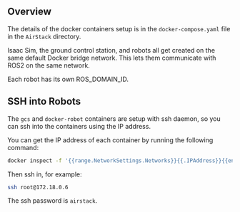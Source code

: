 ## Overview

The details of the docker containers setup is in the `docker-compose.yaml` file in the `AirStack` directory.

Isaac Sim, the ground control station, and robots all get created on the same default Docker bridge network.
This lets them communicate with ROS2 on the same network.

Each robot has its own ROS_DOMAIN_ID.

## SSH into Robots

The `gcs` and `docker-robot` containers are setup with ssh daemon, so you can ssh into the containers using the IP address.

You can get the IP address of each container by running the following command:

```bash
docker inspect -f '{{range.NetworkSettings.Networks}}{{.IPAddress}}{{end}}' [CONTAINER-NAME]
```

Then ssh in, for example:

```bash
ssh root@172.18.0.6
```

The ssh password is `airstack`.

